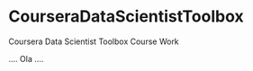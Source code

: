 CourseraDataScientistToolbox
============================

Coursera Data Scientist Toolbox Course Work

....
Ola
....
